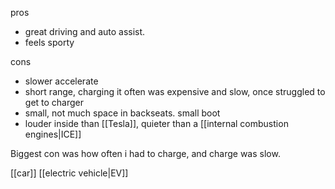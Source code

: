 pros
- great driving and auto assist.
- feels sporty

cons
- slower accelerate
- short range, charging it often was expensive and slow, once struggled to get to charger
- small, not much space in backseats. small boot
- louder inside than [[Tesla]], quieter than a [[internal combustion engines|ICE]]

Biggest con was how often i had to charge, and charge was slow.

[[car]]
[[electric vehicle|EV]]